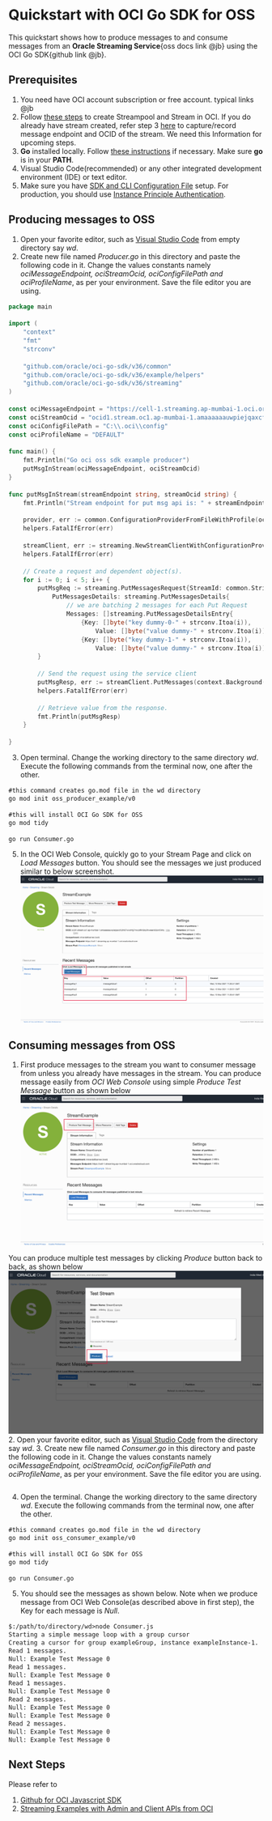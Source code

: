 
# Quickstart with OCI Go SDK for OSS

This quickstart shows how to produce messages to and consume messages from an **Oracle Streaming Service**{oss docs link @jb} using the OCI Go SDK{github link @jb}.

## Prerequisites

1. You need have OCI account subscription or free account. typical links @jb
2. Follow [these steps](https://github.com/mayur-oci/OssJs/blob/main/JavaScript/CreateStream.md) to create Streampool and Stream in OCI. If you do  already have stream created, refer step 3 [here](https://github.com/mayur-oci/OssJs/blob/main/JavaScript/CreateStream.md) to capture/record message endpoint and OCID of the stream. We need this Information for upcoming steps.
3. **Go** installed locally. Follow  [these instructions](https://golang.org/doc/install)  if necessary. Make sure **go** is in your **PATH**.
4. Visual Studio Code(recommended) or any other integrated development environment (IDE) or text editor.
6. Make sure you have [SDK and CLI Configuration File](https://docs.oracle.com/en-us/iaas/Content/API/Concepts/sdkconfig.htm#SDK_and_CLI_Configuration_File) setup. For production, you should use [Instance Principle Authentication](https://docs.oracle.com/en-us/iaas/Content/Identity/Tasks/callingservicesfrominstances.htm).

## Producing messages to OSS
1. Open your favorite editor, such as [Visual Studio Code](https://code.visualstudio.com) from empty directory say *wd*. 
2. Create new file named *Producer.go* in this directory and paste the following code in it. Change the values constants namely *ociMessageEndpoint, ociStreamOcid, ociConfigFilePath and ociProfileName*, as per your environment. Save the file editor you are using.
```Go
package main

import (
	"context"
	"fmt"
	"strconv"

	"github.com/oracle/oci-go-sdk/v36/common"
	"github.com/oracle/oci-go-sdk/v36/example/helpers"
	"github.com/oracle/oci-go-sdk/v36/streaming"
)

const ociMessageEndpoint = "https://cell-1.streaming.ap-mumbai-1.oci.oraclecloud.com"
const ociStreamOcid = "ocid1.stream.oc1.ap-mumbai-1.amaaaaaauwpiejqaxcfc2ht67wwohfg7mxcstfkh2kp3hweeenb3zxtr5khq"
const ociConfigFilePath = "C:\\.oci\\config"
const ociProfileName = "DEFAULT"

func main() {
	fmt.Println("Go oci oss sdk example producer")
	putMsgInStream(ociMessageEndpoint, ociStreamOcid)
}

func putMsgInStream(streamEndpoint string, streamOcid string) {
	fmt.Println("Stream endpoint for put msg api is: " + streamEndpoint)

	provider, err := common.ConfigurationProviderFromFileWithProfile(ociConfigFilePath, ociProfileName, "")
	helpers.FatalIfError(err)

	streamClient, err := streaming.NewStreamClientWithConfigurationProvider(provider, streamEndpoint)
	helpers.FatalIfError(err)

	// Create a request and dependent object(s).
	for i := 0; i < 5; i++ {
		putMsgReq := streaming.PutMessagesRequest{StreamId: common.String(streamOcid),
			PutMessagesDetails: streaming.PutMessagesDetails{
				// we are batching 2 messages for each Put Request
				Messages: []streaming.PutMessagesDetailsEntry{
					{Key: []byte("key dummy-0-" + strconv.Itoa(i)),
						Value: []byte("value dummy-" + strconv.Itoa(i))},
					{Key: []byte("key dummy-1-" + strconv.Itoa(i)),
						Value: []byte("value dummy-" + strconv.Itoa(i))}}},
		}

		// Send the request using the service client
		putMsgResp, err := streamClient.PutMessages(context.Background(), putMsgReq)
		helpers.FatalIfError(err)

		// Retrieve value from the response.
		fmt.Println(putMsgResp)
	}

}
```
3. Open terminal. Change the working directory to the same directory *wd*. Execute the following commands from the terminal now, one after the other.
```
#this command creates go.mod file in the wd directory
go mod init oss_producer_example/v0 

#this will install OCI Go SDK for OSS
go mod tidy 

go run Consumer.go
```

5. In the OCI Web Console, quickly go to your Stream Page and click on *Load Messages* button. You should see the messages we just produced similar to  below screenshot.
![See Produced Messages in OCI Wb Console](https://github.com/mayur-oci/OssJs/blob/main/JavaScript/StreamExampleLoadMessages.png?raw=true)

  
## Consuming messages from OSS
1. First produce messages to the stream you want to consumer message from unless you already have messages in the stream. You can produce message easily from *OCI Web Console* using simple *Produce Test Message* button as shown below
![Produce Test Message Button](https://github.com/mayur-oci/OssJs/blob/main/JavaScript/ProduceButton.png?raw=true)
 
 You can produce multiple test messages by clicking *Produce* button back to back, as shown below
![Produce multiple test message by clicking Produce button](https://github.com/mayur-oci/OssJs/blob/main/JavaScript/ActualProduceMessagePopUp.png?raw=true)
2. Open your favorite editor, such as [Visual Studio Code](https://code.visualstudio.com) from the directory say *wd*. 
3.  Create new file named *Consumer.go* in this directory and paste the following code in it. Change the values constants namely *ociMessageEndpoint, ociStreamOcid, ociConfigFilePath and ociProfileName*, as per your environment. Save the file editor you are using.
```Go


```
4. Open the terminal. Change the working directory to the same directory *wd*. Execute the following commands from the terminal now, one after the other.
```
#this command creates go.mod file in the wd directory
go mod init oss_consumer_example/v0 

#this will install OCI Go SDK for OSS
go mod tidy 

go run Consumer.go
```
5. You should see the messages as shown below. Note when we produce message from OCI Web Console(as described above in first step), the Key for each message is *Null*.
```
$:/path/to/directory/wd>node Consumer.js
Starting a simple message loop with a group cursor
Creating a cursor for group exampleGroup, instance exampleInstance-1.
Read 1 messages.
Null: Example Test Message 0
Read 1 messages.
Null: Example Test Message 0
Read 1 messages.
Null: Example Test Message 0
Read 2 messages.
Null: Example Test Message 0
Null: Example Test Message 0
Read 2 messages.
Null: Example Test Message 0
Null: Example Test Message 0
```

## Next Steps
Please refer to

 1. [Github for OCI Javascript SDK](https://github.com/oracle/oci-typescript-sdk)
 2. [Streaming Examples with Admin and Client APIs from OCI](https://github.com/oracle/oci-typescript-sdk/blob/master/examples/javascript/streaming.js)
